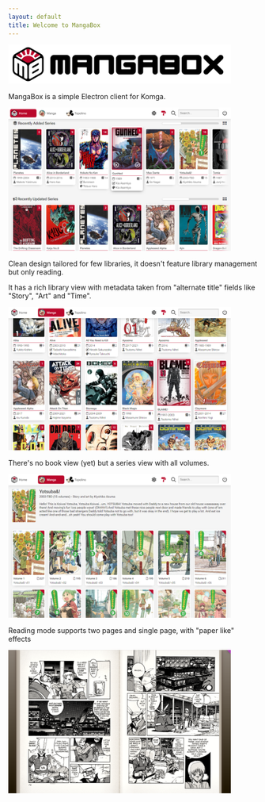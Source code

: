 ```yaml
---
layout: default
title: Welcome to MangaBox
---
```


<picture><img alt="MangaBox Logo" src="mangabox-logo-new-with-name.svg" width=450px></picture>

MangaBox is a simple Electron client for Komga.

<img alt="MangaBox main UI" src="MangaBox_001.png" width=450px>

Clean design tailored for few libraries, it doesn't feature library management but only reading.

It has a rich library view with metadata taken from "alternate title" fields like "Story", "Art" and "Time". 

<img alt="MangaBox main UI" src="MangaBox_002.png" width=450px>

There's no book view (yet) but a series view with all volumes.

<img alt="MangaBox main UI" src="MangaBox_004.png" width=450px>

Reading mode supports two pages and single page, with "paper like" effects

<img alt="MangaBox main UI" src="MangaBox_003.png" width=450px>
